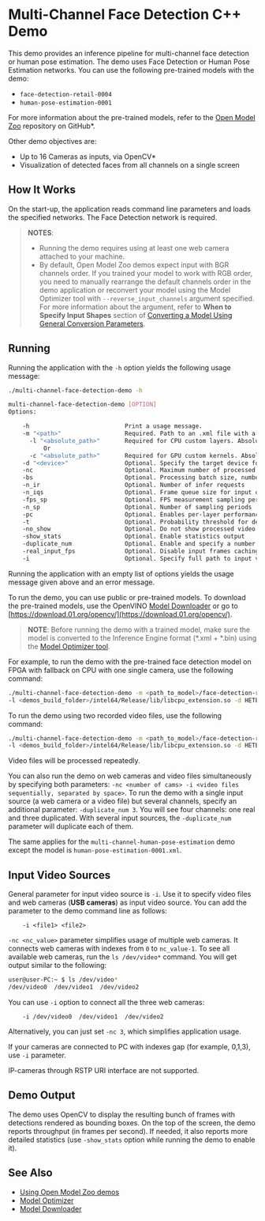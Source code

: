 # Multi-Channel Face Detection C++ Demo

This demo provides an inference pipeline for multi-channel face detection or human pose estimation. The demo uses Face Detection or Human Pose Estimation networks. You can use the following pre-trained models with the demo:
* `face-detection-retail-0004`
* `human-pose-estimation-0001`

For more information about the pre-trained models, refer to the [Open Model Zoo](https://github.com/opencv/open_model_zoo/tree/2019/intel_models/index.md) repository on GitHub*.

Other demo objectives are:

* Up to 16 Cameras as inputs, via OpenCV\*
* Visualization of detected faces from all channels on a single screen


## How It Works

On the start-up, the application reads command line parameters and loads the specified networks. The Face Detection network is required.

> **NOTES**:
> * Running the demo requires using at least one web camera attached to your machine.
> * By default, Open Model Zoo demos expect input with BGR channels order. If you trained your model to work with RGB order, you need to manually rearrange the default channels order in the demo application or reconvert your model using the Model Optimizer tool with `--reverse_input_channels` argument specified. For more information about the argument, refer to **When to Specify Input Shapes** section of [Converting a Model Using General Conversion Parameters](https://docs.openvinotoolkit.org/2019_R1/_docs_MO_DG_prepare_model_convert_model_Converting_Model_General.html).

## Running

Running the application with the `-h` option yields the following usage message:
```sh
./multi-channel-face-detection-demo -h

multi-channel-face-detection-demo [OPTION]
Options:

    -h                           Print a usage message.
    -m "<path>"                  Required. Path to an .xml file with a trained face detection model.
      -l "<absolute_path>"       Required for CPU custom layers. Absolute path to a shared library with the kernel implementations.
          Or
      -c "<absolute_path>"       Required for GPU custom kernels. Absolute path to the xml file with the kernel descriptions.
    -d "<device>"                Optional. Specify the target device for Face Detection (CPU, GPU, FPGA, HDDL, or MYRIAD). The demo will look for a suitable plugin for a specified device.
    -nc                          Optional. Maximum number of processed camera inputs (web cameras)
    -bs                          Optional. Processing batch size, number of frames processed per infer request
    -n_ir                        Optional. Number of infer requests
    -n_iqs                       Optional. Frame queue size for input channels
    -fps_sp                      Optional. FPS measurement sampling period. Duration between timepoints, msec
    -n_sp                        Optional. Number of sampling periods
    -pc                          Optional. Enables per-layer performance report.
    -t                           Optional. Probability threshold for detections. Ignored for human pose estimation.
    -no_show                     Optional. Do not show processed video.
    -show_stats                  Optional. Enable statistics output
    -duplicate_num               Optional. Enable and specify a number of channel additionally copied from real sources
    -real_input_fps              Optional. Disable input frames caching, for maximum throughput pipeline
    -i                           Optional. Specify full path to input video files

```

Running the application with an empty list of options yields the usage message given above and an error message.

To run the demo, you can use public or pre-trained models. To download the pre-trained models, use the OpenVINO [Model Downloader](https://github.com/opencv/open_model_zoo/tree/2019/model_downloader) or go to [https://download.01.org/opencv/](https://download.01.org/opencv/).

> **NOTE**: Before running the demo with a trained model, make sure the model is converted to the Inference Engine format (\*.xml + \*.bin) using the [Model Optimizer tool](https://docs.openvinotoolkit.org/2019_R1/_docs_MO_DG_Deep_Learning_Model_Optimizer_DevGuide.html).

For example, to run the demo with the pre-trained face detection model on FPGA with fallback on CPU with one single camera, use the following command:
```sh
./multi-channel-face-detection-demo -m <path_to_model>/face-detection-retail-0004.xml
-l <demos_build_folder>/intel64/Release/lib/libcpu_extension.so -d HETERO:FPGA,CPU -nc 1
```

To run the demo using two recorded video files, use the following command:
```sh
./multi-channel-face-detection-demo -m <path_to_model>/face-detection-retail-0004.xml
-l <demos_build_folder>/intel64/Release/lib/libcpu_extension.so -d HETERO:FPGA,CPU -i /path/to/file1 /path/to/file2
```
Video files will be processed repeatedly.

You can also run the demo on web cameras and video files simultaneously by specifying both parameters: `-nc <number of cams> -i <video files sequentially, separated by space>`.
To run the demo with a single input source (a web camera or a video file) but several channels, specify an additional parameter: `-duplicate_num 3`. You will see four channels: one real and three duplicated. With several input sources, the `-duplicate_num` parameter will duplicate each of them.

The same applies for the `multi-channel-human-pose-estimation` demo except the model is `human-pose-estimation-0001.xml`.

## Input Video Sources

General parameter for input video source is `-i`. Use it to specify video files and web cameras (**USB cameras**) as input video source. You can add the parameter to the demo command line as follows:
```
    -i <file1> <file2>
```
`-nc <nc_value>` parameter simplifies usage of multiple web cameras. It connects web cameras with indexes from `0` to `nc_value-1`.
To see all available web cameras, run the `ls /dev/video*` command. You will get output similar to the following:
```sh
user@user-PC:~ $ ls /dev/video*
/dev/video0  /dev/video1  /dev/video2
```
You can use `-i` option to connect all the three web cameras:
```
    -i /dev/video0  /dev/video1  /dev/video2
```
Alternatively, you can just set `-nc 3`, which simplifies application usage.

If your cameras are connected to PC with indexes gap (for example, 0,1,3), use `-i` parameter.

IP-cameras through RSTP URI interface are not supported.


## Demo Output

The demo uses OpenCV to display the resulting bunch of frames with detections rendered as bounding boxes.
On the top of the screen, the demo reports throughput (in frames per second). If needed, it also reports more detailed statistics (use `-show_stats` option while running the demo to enable it).

## See Also
* [Using Open Model Zoo demos](https://github.com/opencv/open_model_zoo/tree/2019/demos/README.md)
* [Model Optimizer](https://docs.openvinotoolkit.org/2019_R1/_docs_MO_DG_Deep_Learning_Model_Optimizer_DevGuide.html)
* [Model Downloader](https://github.com/opencv/open_model_zoo/tree/2019/model_downloader)
